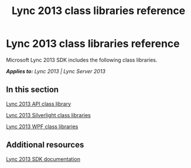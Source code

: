 ﻿---
title: Lync 2013 class libraries reference
TOCTitle: Lync 2013 class libraries reference
ms:assetid: 79f9a33f-cd5c-445f-aea9-13832a385299
ms:mtpsurl: https://msdn.microsoft.com/en-us/library/JJ933088(v=office.15)
ms:contentKeyID: 50877219
ms.date: 07/24/2014
mtps_version: v=office.15
---

# Lync 2013 class libraries reference

Microsoft Lync 2013 SDK includes the following class libraries.


_**Applies to:** Lync 2013 | Lync Server 2013_

## In this section

[Lync 2013 API class library](lync-2013-api-class-library.md)

[Lync 2013 Silverlight class libraries](lync-2013-silverlight-class-libraries.md)

[Lync 2013 WPF class libraries](lync-2013-wpf-class-libraries.md)

## Additional resources

[Lync 2013 SDK documentation](lync-2013-sdk-documentation.md)


